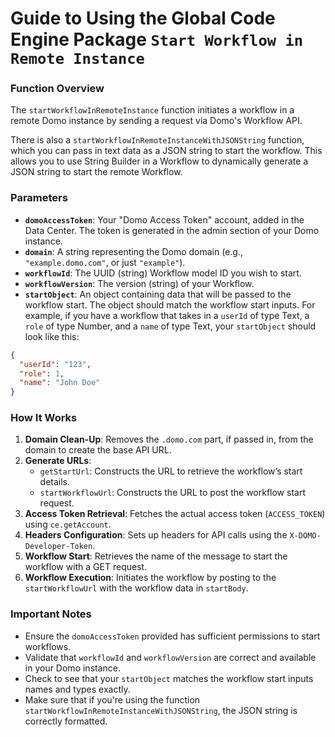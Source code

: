 # Guide to Using the Global Code Engine Package `Start Workflow in Remote Instance`

### Function Overview

The `startWorkflowInRemoteInstance` function initiates a workflow in a remote Domo instance by sending a request via Domo's Workflow API.

There is also a `startWorkflowInRemoteInstanceWithJSONString` function, which you can pass in text data as a JSON string to start the workflow. This allows you to use String Builder in a Workflow to dynamically generate a JSON string to start the remote Workflow.

### Parameters

- **`domoAccessToken`**: Your "Domo Access Token" account, added in the Data Center. The token is generated in the admin section of your Domo instance.
- **`domain`**: A string representing the Domo domain (e.g., `"example.domo.com"`, or just `"example"`).
- **`workflowId`**: The UUID (string) Workflow model ID you wish to start.
- **`workflowVersion`**: The version (string) of your Workflow.
- **`startObject`**: An object containing data that will be passed to the workflow start. The object should match the workflow start inputs. For example, if you have a workflow that takes in a `userId` of type Text, a `role` of type Number, and a `name` of type Text, your `startObject` should look like this:

```json
{
  "userId": "123",
  "role": 1,
  "name": "John Doe"
}
```

### How It Works

1. **Domain Clean-Up**: Removes the `.domo.com` part, if passed in, from the domain to create the base API URL.
2. **Generate URLs**:
   - `getStartUrl`: Constructs the URL to retrieve the workflow’s start details.
   - `startWorkflowUrl`: Constructs the URL to post the workflow start request.
3. **Access Token Retrieval**: Fetches the actual access token (`ACCESS_TOKEN`) using `ce.getAccount`.
4. **Headers Configuration**: Sets up headers for API calls using the `X-DOMO-Developer-Token`.
5. **Workflow Start**: Retrieves the name of the message to start the workflow with a GET request.
6. **Workflow Execution**: Initiates the workflow by posting to the `startWorkflowUrl` with the workflow data in `startBody`.

### Important Notes

- Ensure the `domoAccessToken` provided has sufficient permissions to start workflows.
- Validate that `workflowId` and `workflowVersion` are correct and available in your Domo instance.
- Check to see that your `startObject` matches the workflow start inputs names and types exactly.
- Make sure that if you're using the function `startWorkflowInRemoteInstanceWithJSONString`, the JSON string is correctly formatted.
